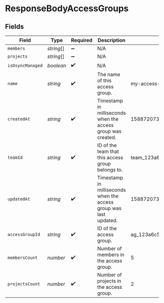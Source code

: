 # ResponseBodyAccessGroups


## Fields

| Field                                                             | Type                                                              | Required                                                          | Description                                                       | Example                                                           |
| ----------------------------------------------------------------- | ----------------------------------------------------------------- | ----------------------------------------------------------------- | ----------------------------------------------------------------- | ----------------------------------------------------------------- |
| `members`                                                         | *string*[]                                                        | :heavy_minus_sign:                                                | N/A                                                               |                                                                   |
| `projects`                                                        | *string*[]                                                        | :heavy_minus_sign:                                                | N/A                                                               |                                                                   |
| `isDsyncManaged`                                                  | *boolean*                                                         | :heavy_check_mark:                                                | N/A                                                               |                                                                   |
| `name`                                                            | *string*                                                          | :heavy_check_mark:                                                | The name of this access group.                                    | my-access-group                                                   |
| `createdAt`                                                       | *string*                                                          | :heavy_check_mark:                                                | Timestamp in milliseconds when the access group was created.      | 1588720733602                                                     |
| `teamId`                                                          | *string*                                                          | :heavy_check_mark:                                                | ID of the team that this access group belongs to.                 | team_123a6c5209bc3778245d011443644c8d27dc2c50                     |
| `updatedAt`                                                       | *string*                                                          | :heavy_check_mark:                                                | Timestamp in milliseconds when the access group was last updated. | 1588720733602                                                     |
| `accessGroupId`                                                   | *string*                                                          | :heavy_check_mark:                                                | ID of the access group.                                           | ag_123a6c5209bc3778245d011443644c8d27dc2c50                       |
| `membersCount`                                                    | *number*                                                          | :heavy_check_mark:                                                | Number of members in the access group.                            | 5                                                                 |
| `projectsCount`                                                   | *number*                                                          | :heavy_check_mark:                                                | Number of projects in the access group.                           | 2                                                                 |